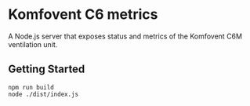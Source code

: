 # Komfovent C6 metrics

A Node.js server that exposes status and metrics of the Komfovent C6M ventilation unit.

## Getting Started

```
npm run build
node ./dist/index.js
```
